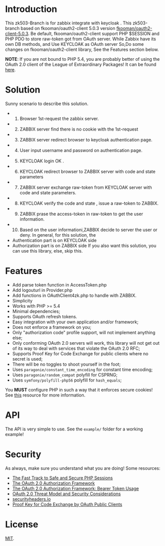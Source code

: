 # Introduction
This zk503-Branch is for zabbix integrate with keycloak .
This zk503-branch based on fkooman/oauth2-client 5.0.3 version [fkooman/oauth2-client-5.0.3](https://github.com/fkooman/php-oauth2-client/tree/5.0.3).
Be default, fkooman/oauth2-client support PHP $SESSION and PHP PDO to store raw-token got from OAuth server.
While Zabbix have its own DB methods, and Use KEYCLOAK as OAuth server
So,Do some changes on fkooman/oauth2-client library, See the Features section below. 

**NOTE**: If you are not bound to PHP 5.4, you are probably better of using the 
OAuth 2.0 client of the League of Extraordinary Packages! It can be found 
[here](http://oauth2-client.thephpleague.com/).

# Solution 
Sunny scenario to describe this solution. 
* 1. Browser 1st-request the zabbix server. 
* 2. ZABBIX server find there is no cookie with the 1st-request 
* 3. ZABBIX server redirect browser to keycloak authentication page. 
* 4. User input username and password on authentication page.
* 5. KEYCLOAK login OK .
* 6. KEYCLOAK redirect browser to ZABBIX server with code and state parameters 
* 7. ZABBIX server exchange raw-token from KEYCLOAK server with code and state parameters. 
* 8. KEYCLOAK verify the code and state , issue a raw-token to ZABBIX. 
* 9. ZABBIX prase the access-token in raw-token to get the user information.
* 10. Based on the user informationi,ZABBIX decide to server the user or deny.
In general, for this solution, the 
* Authentication part  is on KEYCLOAK side 
* Authorization  part  is on ZABBIX   side 
If you also want this solution, you can use this library, else, skip this. 

# Features

* Add parse token function in AccessToken.php
* Add logouturl in Provider.php 
* Add functions in OAuthClient4zk.php to handle with ZABBIX.
* Simplicity
* Works with PHP >= 5.4
* Minimal dependencies;
* Supports OAuth refresh tokens.
* Easy integration with your own application and/or framework;
* Does not enforce a framework on you;
* Only "authorization code" profile support, will not implement anything else;
* Only conforming OAuth 2.0 servers will work, this library will not get out of 
  its way to deal with services that violate the OAuth 2.0 RFC;
* Supports Proof Key for Code Exchange for public clients where no secret is
  used;
* There will be no toggles to shoot yourself in the foot;
* Uses `paragonie/constant_time_encoding` for constant time encoding;
* Uses `paragonie/random_compat` polyfill for CSPRNG;
* Uses `symfony/polyfill-php56` polyfill for `hash_equals`;

You **MUST** configure PHP in such a way that it enforces secure cookies! 
See 
[this](https://paragonie.com/blog/2015/04/fast-track-safe-and-secure-php-sessions) 
resource for more information.

# API

The API is very simple to use. See the `example/` folder for a working example!

# Security

As always, make sure you understand what you are doing! Some resources:

* [The Fast Track to Safe and Secure PHP Sessions](https://paragonie.com/blog/2015/04/fast-track-safe-and-secure-php-sessions)
* [The OAuth 2.0 Authorization Framework](https://tools.ietf.org/html/rfc6749)
* [The OAuth 2.0 Authorization Framework: Bearer Token Usage](https://tools.ietf.org/html/rfc6750)
* [OAuth 2.0 Threat Model and Security Considerations](https://tools.ietf.org/html/rfc6819)
* [securityheaders.io](https://securityheaders.io/)
* [Proof Key for Code Exchange by OAuth Public Clients](https://tools.ietf.org/html/rfc7636)

# License

[MIT](LICENSE).
